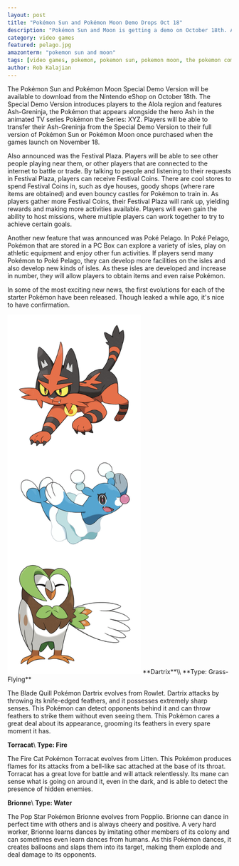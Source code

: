 ```yaml
---
layout: post
title: "Pokémon Sun and Pokémon Moon Demo Drops Oct 18"
description: "Pokémon Sun and Moon is getting a demo on October 18th. Also, starter evolutions revealed!"
category: video games
featured: pelago.jpg
amazonterm: "pokemon sun and moon"
tags: [video games, pokemon, pokemon sun, pokemon moon, the pokemon company, gamefreak, nintendo]
author: Rob Kalajian
---
```


The Pokémon Sun and Pokémon Moon Special Demo Version will be available to download from the Nintendo eShop on October 18th. The Special Demo Version introduces players to the Alola region and features Ash-Greninja, the Pokémon that appears alongside the hero Ash in the animated TV series Pokémon the Series: XYZ. Players will be able to transfer their Ash-Greninja from the Special Demo Version to their full version of Pokémon Sun or Pokémon Moon once purchased when the games launch on November 18.

Also announced was the Festival Plaza. Players will be able to see other people playing near them, or other players that are connected to the internet to battle or trade. By talking to people and listening to their requests in Festival Plaza, players can receive Festival Coins. There are cool stores to spend Festival Coins in, such as dye houses, goody shops (where rare items are obtained) and even bouncy castles for Pokémon to train in. As players gather more Festival Coins, their Festival Plaza will rank up, yielding rewards and making more activities available. Players will even gain the ability to host missions, where multiple players can work together to try to achieve certain goals.

Another new feature that was announced was Poké Pelago. In Poké Pelago, Pokémon that are stored in a PC Box can explore a variety of isles, play on athletic equipment and enjoy other fun activities. If players send many Pokémon to Poké Pelago, they can develop more facilities on the isles and also develop new kinds of isles. As these isles are developed and increase in number, they will allow players to obtain items and even raise Pokémon.

In some of the most exciting new news, the first evolutions for each of the starter Pokémon have been released. Though leaked a while ago, it's nice to have confirmation.

<img src="/images/sunmoon/starter2.jpg" width="300" class="float-right"/>
**Dartrix**\\
**Type: Grass-Flying**

The Blade Quill Pokémon Dartrix evolves from Rowlet. Dartrix attacks by throwing its knife-edged feathers, and it possesses extremely sharp senses. This Pokémon can detect opponents behind it and can throw feathers to strike them without even seeing them. This Pokémon cares a great deal about its appearance, grooming its feathers in every spare moment it has.


**Torracat**\\
**Type: Fire**

The Fire Cat Pokémon Torracat evolves from Litten. This Pokémon produces flames for its attacks from a bell-like sac attached at the base of its throat. Torracat has a great love for battle and will attack relentlessly. Its mane can sense what is going on around it, even in the dark, and is able to detect the presence of hidden enemies.

**Brionne**\\
**Type: Water**

The Pop Star Pokémon Brionne evolves from Popplio. Brionne can dance in perfect time with others and is always cheery and positive. A very hard worker, Brionne learns dances by imitating other members of its colony and can sometimes even learn dances from humans. As this Pokémon dances, it creates balloons and slaps them into its target, making them explode and deal damage to its opponents.
